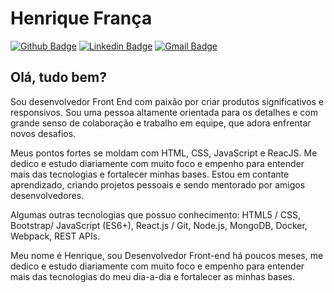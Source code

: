 

<!--
### Hi there 👋
**euhenriquefranca/euhenriquefranca** is a ✨ _special_ ✨ repository because its `README.md` (this file) appears on your GitHub profile.

Here are some ideas to get you started:

- 🔭 I’m currently working on ...
- 🌱 I’m currently learning ...
- 👯 I’m looking to collaborate on ...
- 🤔 I’m looking for help with ...
- 💬 Ask me about ...
- 📫 How to reach me: ...
- 😄 Pronouns: ...
- ⚡ Fun fact: ...
-->

# Henrique França
[![Github Badge](https://img.shields.io/badge/-Github-000?style=flat-square&logo=Github&logoColor=white&link=https://github.com/euhenriquefranca)](https://github.com/euhenriquefranca)
[![Linkedin Badge](https://img.shields.io/badge/-LinkedIn-blue?style=flat-square&logo=Linkedin&logoColor=white&link=https://www.linkedin.com/in/euhenquefranca/)](https://www.linkedin.com/in/euhenquefranca/)
[![Gmail Badge](https://img.shields.io/badge/-Gmail-c14438?style=flat-square&logo=Gmail&logoColor=white&link=mailto:euhenriquefranca@gmail.com)](mailto:euhenriquefranca@gmail.com)

## Olá, tudo bem?

Sou desenvolvedor Front End com paixão por criar produtos significativos e responsivos. Sou uma pessoa altamente orientada para os detalhes e com grande senso de colaboração e trabalho em equipe, que adora enfrentar novos desafios.

Meus pontos fortes se moldam com HTML, CSS, JavaScript e ReacJS. Me dedico e estudo diariamente com muito foco e empenho para entender mais das tecnologias e fortalecer minhas bases. Estou em contante aprendizado, criando projetos pessoais e sendo mentorado por amigos desenvolvedores.

Algumas outras tecnologias que possuo conhecimento: HTML5 / CSS, Bootstrap/ JavaScript (ES6+), React.js / Git, Node.js, MongoDB, Docker, Webpack, REST APIs.

Meu nome é Henrique, sou Desenvolvedor Front-end há poucos meses, me dedico e estudo diariamente com muito foco e empenho para entender mais das tecnologias do meu dia-a-dia e fortalecer as minhas bases.
